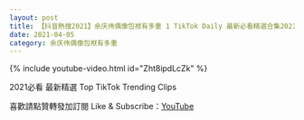 ```yaml
---
layout: post
title: 【抖音熱搜2021】余庆伟偶像包袱有多重 1 TikTok Daily 最新必看精選合集2021 04 05
date: 2021-04-05
category: 余庆伟偶像包袱有多重
---
```


{% include youtube-video.html id="Zht8ipdLcZk" %}

2021必看 最新精選 Top TikTok Trending Clips

喜歡請點贊轉發加訂閱 Like & Subscribe：[YouTube](https://www.youtube.com/channel/UCAoR7VcanIPd04uEq_GIylA/videos)


